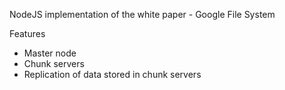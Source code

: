 NodeJS implementation of the white paper - Google File System

Features
- Master node
- Chunk servers
- Replication of data stored in chunk servers